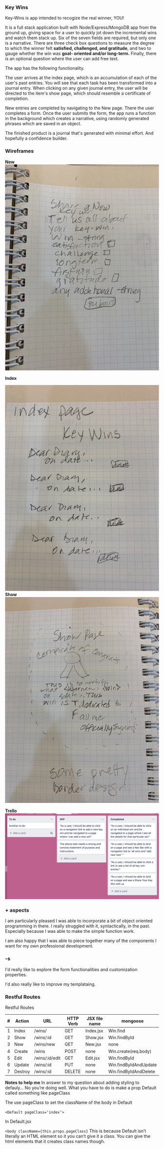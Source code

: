 
### Key Wins

Key-Wins is app intended to recogize the real winner, YOU!

It is a full stack application built with Node/Express/MongoDB app from the ground up, giving space for a user to quickly jot down the incremental wins and watch them stack up. Six of the seven fields are required, but only one is a narrative. There are three check box questions to measure the degree to which the winner felt **satisfied, challenged, and gratitude**, and two to gauge whether the win was **goal- oriented and/or long-term.** Finally, there is an optional question where the user can add free text.

The app has the following functionality.

The user arrives at the index page, which is an accumulation of each of the user's past entries. You will see that each task has been transformed into a journal entry. When clicking on any given journal entry, the user will be directed to the item's show page, which should resemble a certificate of completion. 

New entries are completed by navigating to the New page. There the user completes a form. Once the user submits the form, the app runs a function in the background which creates a narrative, using randomly generated phrases which are saved in an object. 

The finished product is a journal that's generated with minimal effort. And hopefully a confidence builder. 


### Wireframes

**New**
![](/public/css/images/WF2.jpeg)

**Index**

![](/public/css/images/WF1.jpeg)
**Show**
![](/public/css/images/WF3.jpeg)

**Trello**
![](/public/css/images/Trello.png)

### + aspects

I am particularly pleased I was able to incorporate a bit of object oriented programming in there. I really struggled with it, syntactically, in the past. Especially because I was able to make the simple function work.

I am also happy that I was able to piece together many of the components I want for my own professional development. 

### -s

I'd really like to explore the form functionalities and customization properties. 

I'd also really like to improve my templataing.

### Restful Routes
Restful Routes

| #  |Action   | URL |  HTTP Verb |  JSX file name |  mongoose |
|---|---|---|---|---|---|
|  1 | Index  |  /wins/ |  GET |  Index.jsx | Win.find  |
|   2|  Show | /wins/:id  |  GET | Show.jsx   |  Win.findById|
|  3 |  New |  /wins/new | GET  |  New.jsx |  none |
|   4|  Create | /wins  |  POST |   none| Win.create(req.body)  |
|   5| Edit  | /wins/:id/edit  | GET  | Edit.jsx  |  Win.findById |
|   6|  Update | /wins/:id   |  PUT|  none |  Win.findByIdAndUpdate |
|   7|  Destroy | /wins/:id   |  DELETE|  none |  Win.findByIdAndDelete |


**Notes to help me**
In answer to my question about adding styling to defauly...
No you’re doing well. What you have to do is make a prop Default called something like pageClass

The use pageClass to set the className of the body in Default

```<Default pageClass=‘index’>```

In Default.jsx


```<body className={this.props.pageClass}```
This is because Default isn’t literally an HTML element so it you can’t give it a class.
You can give the html elements that it creates class names though. 
